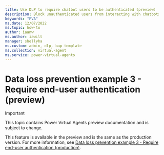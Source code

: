 ```yaml
---
title: Use DLP to require chatbot users to be authenticated (preview)
description: Block unauthenticated users from interacting with chatbots in Power Virtual Agents preview.
keywords: "PVA"
ms.date: 12/07/2022
ms.topic: how-to
author: iaanw
ms.author: iawilt
manager: shellyha
ms.custom: admin, dlp, bap-template
ms.collection: virtual-agent
ms.service: power-virtual-agents
---
```


# Data loss prevention example 3 - Require end-user authentication (preview)

> [!IMPORTANT]
> This topic contains Power Virtual Agents preview documentation and is subject to change.

This feature is available in the preview and is the same as the production version. For more information, see [Data loss prevention example 3 - Require end-user authentication (production)](../dlp-example-3.md).
